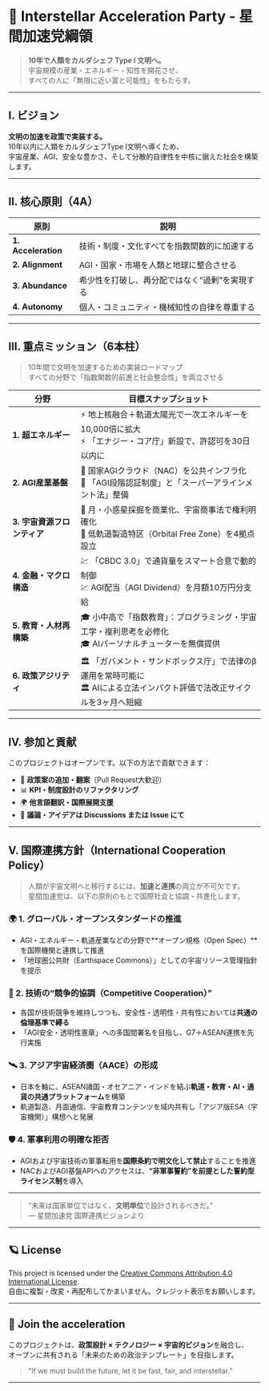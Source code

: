 # 🚀 Interstellar Acceleration Party - 星間加速党綱領

> **10年で人類をカルダシェフ Type I 文明へ。**  
> 宇宙規模の産業・エネルギー・知性を開花させ、  
> すべての人に「無限に近い富と可能性」をもたらす。

---

## Ⅰ. ビジョン

**文明の加速を政策で実装する。**  
10年以内に人類をカルダシェフType I文明へ導くため、  
宇宙産業、AGI、安全な豊かさ、そして分散的自律性を中核に据えた社会を構築します。

---

## Ⅱ. 核心原則（4A）

| 原則 | 説明 |
|------|------|
| **1. Acceleration** | 技術・制度・文化すべてを指数関数的に加速する |
| **2. Alignment** | AGI・国家・市場を人類と地球に整合させる |
| **3. Abundance** | 希少性を打破し、再分配ではなく“過剰”を実現する |
| **4. Autonomy** | 個人・コミュニティ・機械知性の自律を尊重する |

---

## Ⅲ. 重点ミッション（6本柱）

> 10年間で文明を加速するための実装ロードマップ  
> すべての分野で「指数関数的前進と社会整合性」を両立させる

| 分野 | 目標スナップショット |
|------|------------------------|
| **1. 超エネルギー** | ⚡ 地上核融合＋軌道太陽光で一次エネルギーを10,000倍に拡大<br>⚡ 「エナジー・コア庁」新設で、許認可を30日以内に |
| **2. AGI産業基盤** | 🤖 国家AGIクラウド（NAC）を公共インフラ化<br>🤖 「AGI段階認証制度」と「スーパーアラインメント法」整備 |
| **3. 宇宙資源フロンティア** | 🚀 月・小惑星採掘を商業化、宇宙商事法で権利明確化<br>🚀 低軌道製造特区（Orbital Free Zone）を4拠点設立 |
| **4. 金融・マクロ構造** | 💹 「CBDC 3.0」で通貨量をスマート合意で動的制御<br>💹 AGI配当（AGI Dividend）を月額10万円分支給 |
| **5. 教育・人材再構築** | 🎓 小中高で「指数教育」：プログラミング・宇宙工学・複利思考を必修化<br>🎓 AIパーソナルチューターを無償提供 |
| **6. 政策アジリティ** | 🏛 「ガバメント・サンドボックス庁」で法律のβ運用を常時可能に<br>🏛 AIによる立法インパクト評価で法改正サイクルを3ヶ月へ短縮 |

---

## Ⅳ. 参加と貢献

このプロジェクトはオープンです。以下の方法で貢献できます：

- 🧠 **政策案の追加・翻案**（Pull Request大歓迎）
- 📊 **KPI・制度設計のリファクタリング**
- 🌍 **他言語翻訳・国際展開支援**
- 💬 **議論・アイデアは Discussions または Issue にて**

---

## Ⅴ. 国際連携方針（International Cooperation Policy）

> 人類が宇宙文明へと移行するには、**加速と連携**の両立が不可欠です。  
> 星間加速党は、以下の原則のもとで国際社会と協調・共進化します。

### 🌍 1. グローバル・オープンスタンダードの推進

- AGI・エネルギー・軌道産業などの分野で**オープン規格（Open Spec）**を国際機関と連携して推進
- 「地球圏公共財（Earthspace Commons）」としての宇宙リソース管理指針を提示

### 🤝 2. 技術の“競争的協調（Competitive Cooperation）”

- 各国が技術競争を維持しつつも、安全性・透明性・共有性においては**共通の倫理基準で縛る**
- 「AGI安全・透明性憲章」への多国間署名を目指し、G7＋ASEAN連携を先行実施

### 🛰 3. アジア宇宙経済圏（AACE）の形成

- 日本を軸に、ASEAN諸国・オセアニア・インドを結ぶ**軌道・教育・AI・通貨の共通プラットフォーム**を構築
- 軌道製造、月面通信、宇宙教育コンテンツを域内共有し「アジア版ESA（宇宙機関）」構想へと発展

### 🛡 4. 軍事利用の明確な拒否

- AGIおよび宇宙技術の軍事転用を**国際条約で明文化して禁止**することを推進
- NACおよびAGI基盤APIへのアクセスは、**“非軍事誓約”を前提とした誓約型ライセンス制**を導入

---

> “未来は国家単位ではなく、**文明単位**で設計されるべきだ。”  
> — 星間加速党 国際連携ビジョンより

---


## 🪐 License

This project is licensed under the [Creative Commons Attribution 4.0 International License](https://creativecommons.org/licenses/by/4.0/).  
自由に複製・改変・再配布してかまいません。クレジット表示をお願いします。

---

## 🌌 Join the acceleration

このプロジェクトは、**政策設計 × テクノロジー × 宇宙的ビジョン**を融合し、  
オープンに共有される「未来のための政治テンプレート」を目指します。

> “If we must build the future, let it be fast, fair, and interstellar.”

---
